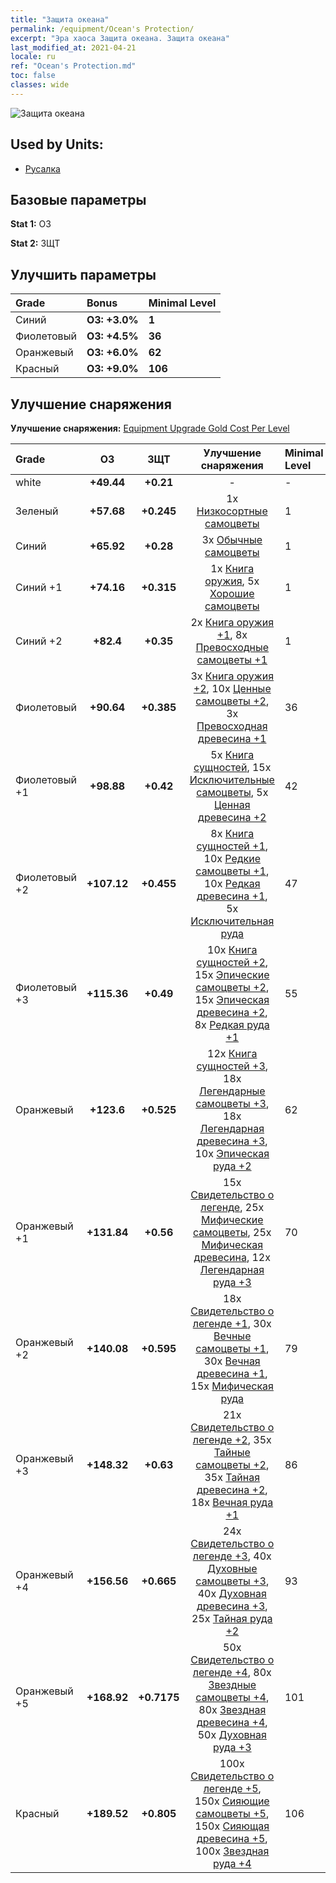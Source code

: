 ```yaml
---
title: "Защита океана"
permalink: /equipment/Ocean's Protection/
excerpt: "Эра хаоса Защита океана. Защита океана"
last_modified_at: 2021-04-21
locale: ru
ref: "Ocean's Protection.md"
toc: false
classes: wide
---
```


  ![Защита океана](/images/e/e_99054.png)

## Used by Units:

* [Русалка](/ru/units/Mermaid/) 


## Базовые параметры
 **Stat 1:** ОЗ

 **Stat 2:** ЗЩТ

## Улучшить параметры

  |     Grade    |   Bonus | Minimal Level | 
  |:-------------|:--------|:--------------| 
  | Синий | **ОЗ: +3.0%** | **1** | 
  | Фиолетовый | **ОЗ: +4.5%** | **36** | 
  | Оранжевый | **ОЗ: +6.0%** | **62** | 
  | Красный | **ОЗ: +9.0%** | **106** | 


## Улучшение снаряжения
 **Улучшение снаряжения:** [Equipment Upgrade Gold Cost Per Level](/equipment/EquipmentUpgradeCostPerLevel/) 

  |          Grade      | ОЗ | ЗЩТ | Улучшение снаряжения | Minimal Level |
  |:--------------------|:---------:|:---------:|:----------------:|:--------------|
  | white | **+49.44** | **+0.21** | - | - |
  | Зеленый | **+57.68** | **+0.245** | 1x [Низкосортные самоцветы](/ru/Items/mat_4/) | 1 |
  | Синий | **+65.92** | **+0.28** | 3x [Обычные самоцветы](/ru/Items/mat_10/) | 1 |
  | Синий +1 | **+74.16** | **+0.315** | 1x [Книга оружия](/ru/Items/mat_18/), 5x [Хорошие самоцветы](/ru/Items/mat_16/) | 1 |
  | Синий +2 | **+82.4** | **+0.35** | 2x [Книга оружия +1](/ru/Items/mat_25/), 8x [Превосходные самоцветы +1](/ru/Items/mat_23/) | 1 |
  | Фиолетовый | **+90.64** | **+0.385** | 3x [Книга оружия +2](/ru/Items/mat_32/), 10x [Ценные самоцветы +2](/ru/Items/mat_30/), 3x [Превосходная древесина +1](/ru/Items/mat_20/) | 36 |
  | Фиолетовый +1 | **+98.88** | **+0.42** | 5x [Книга сущностей](/ru/Items/mat_39/), 15x [Исключительные самоцветы](/ru/Items/mat_37/), 5x [Ценная древесина +2](/ru/Items/mat_27/) | 42 |
  | Фиолетовый +2 | **+107.12** | **+0.455** | 8x [Книга сущностей +1](/ru/Items/mat_46/), 10x [Редкие самоцветы +1](/ru/Items/mat_44/), 10x [Редкая древесина +1](/ru/Items/mat_41/), 5x [Исключительная руда](/ru/Items/mat_33/) | 47 |
  | Фиолетовый +3 | **+115.36** | **+0.49** | 10x [Книга сущностей +2](/ru/Items/mat_53/), 15x [Эпические самоцветы +2](/ru/Items/mat_51/), 15x [Эпическая древесина +2](/ru/Items/mat_48/), 8x [Редкая руда +1](/ru/Items/mat_40/) | 55 |
  | Оранжевый | **+123.6** | **+0.525** | 12x [Книга сущностей +3](/ru/Items/mat_60/), 18x [Легендарные самоцветы +3](/ru/Items/mat_58/), 18x [Легендарная древесина +3](/ru/Items/mat_55/), 10x [Эпическая руда +2](/ru/Items/mat_47/) | 62 |
  | Оранжевый +1 | **+131.84** | **+0.56** | 15x [Свидетельство о легенде](/ru/Items/mat_67/), 25x [Мифические самоцветы](/ru/Items/mat_65/), 25x [Мифическая древесина](/ru/Items/mat_62/), 12x [Легендарная руда +3](/ru/Items/mat_54/) | 70 |
  | Оранжевый +2 | **+140.08** | **+0.595** | 18x [Свидетельство о легенде +1](/ru/Items/mat_74/), 30x [Вечные самоцветы +1](/ru/Items/mat_72/), 30x [Вечная древесина +1](/ru/Items/mat_69/), 15x [Мифическая руда](/ru/Items/mat_61/) | 79 |
  | Оранжевый +3 | **+148.32** | **+0.63** | 21x [Свидетельство о легенде +2](/ru/Items/mat_81/), 35x [Тайные самоцветы +2](/ru/Items/mat_79/), 35x [Тайная древесина +2](/ru/Items/mat_76/), 18x [Вечная руда +1](/ru/Items/mat_68/) | 86 |
  | Оранжевый +4 | **+156.56** | **+0.665** | 24x [Свидетельство о легенде +3](/ru/Items/mat_88/), 40x [Духовные самоцветы +3](/ru/Items/mat_86/), 40x [Духовная древесина +3](/ru/Items/mat_83/), 25x [Тайная руда +2](/ru/Items/mat_75/) | 93 |
  | Оранжевый +5 | **+168.92** | **+0.7175** | 50x [Свидетельство о легенде +4](/ru/Items/mat_95/), 80x [Звездные самоцветы +4](/ru/Items/mat_93/), 80x [Звездная древесина +4](/ru/Items/mat_90/), 50x [Духовная руда +3](/ru/Items/mat_82/) | 101 |
  | Красный | **+189.52** | **+0.805** | 100x [Свидетельство о легенде +5](/ru/Items/mat_102/), 150x [Сияющие самоцветы +5](/ru/Items/mat_100/), 150x [Сияющая древесина +5](/ru/Items/mat_97/), 100x [Звездная руда +4](/ru/Items/mat_89/) | 106 |

